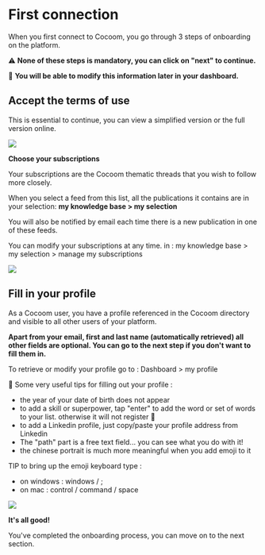# First connection

When you first connect to Cocoom, you go through 3 steps of onboarding on the platform.

⚠️  **None of these steps is mandatory, you can click on "next" to continue.**

🚧  **You will be able to modify this information later in your dashboard.**



## Accept the terms of use

This is essential to continue, you can view a simplified version or the full version online.


![](https://paper-attachments.dropbox.com/s_5717021DC80B8DBE19E6F19439BD7203EF9C799E1613208534D99CB586604C8E_1588951036442_Plan+de+travail+6cocoom-guides_EN.png)



**Choose your subscriptions**

Your subscriptions are the Cocoom thematic threads that you wish to follow more closely.

When you select a feed from this list, all the publications it contains are in your selection:
**my knowledge base > my selection**

You will also be notified by email each time there is a new publication in one of these feeds.

You can modify your subscriptions at any time.
in : my knowledge base > my selection > manage my subscriptions


![](https://paper-attachments.dropbox.com/s_5717021DC80B8DBE19E6F19439BD7203EF9C799E1613208534D99CB586604C8E_1588951085365_Plan+de+travail+7cocoom-guides_EN.png)



## Fill in your profile

As a Cocoom user, you have a profile referenced in the Cocoom directory and visible to all other users of your platform.

**Apart from your email, first and last name (automatically retrieved) all other fields are optional. You can go to the next step if you don't want to fill them in.**

To retrieve or modify your profile go to : Dashboard > my profile

👋 Some very useful tips for filling out your profile :


- the year of your date of birth does not appear
- to add a skill or superpower, tap "enter" to add the word or set of words to your list. otherwise it will not register 🙂
- to add a Linkedin profile, just copy/paste your profile address from Linkedin
- The "path" part is a free text field... you can see what you do with it!
- the chinese portrait is much more meaningful when you add emoji to it


TIP to bring up the emoji keyboard type :

- on windows : windows / ;
- on mac : control / command / space


![](https://paper-attachments.dropbox.com/s_5717021DC80B8DBE19E6F19439BD7203EF9C799E1613208534D99CB586604C8E_1588951181866_Plan+de+travail+23cocoom-guides_EN.png)


**It's all good!**

You've completed the onboarding process, you can move on to the next section.


